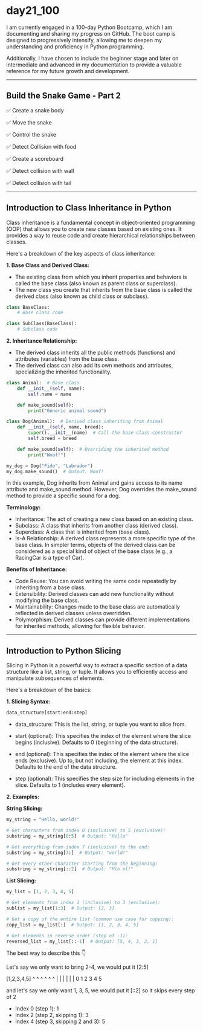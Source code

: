 # day21_100
I am currently engaged in a 100-day Python Bootcamp, which I am documenting and sharing my progress on GitHub. The boot camp is designed to progressively intensify, allowing me to deepen my understanding and proficiency in Python programming.

Additionally, I have chosen to include the beginner stage and later on intermediate and advanced in my documentation to provide a valuable reference for my future growth and development.

-------------

## Build the Snake Game - Part 2
✅ Create a snake body

✅ Move the snake

✅ Control the snake

✅ Detect Collision with food

✅ Create a scoreboard

✅ Detect collision with wall

✅ Detect collision with tail

---------------
## Introduction to Class Inheritance in Python

Class inheritance is a fundamental concept in object-oriented programming (OOP) that allows you to create new classes based on existing ones. It provides a way to reuse code and create hierarchical relationships between classes.

Here's a breakdown of the key aspects of class inheritance:

**1. Base Class and Derived Class:**

- The existing class from which you inherit properties and behaviors is called the base class (also known as parent class or superclass).
- The new class you create that inherits from the base class is called the derived class (also known as child class or subclass).
```python
class BaseClass:
    # Base class code

class SubClass(BaseClass):
    # Subclass code
```
**2. Inheritance Relationship:**

- The derived class inherits all the public methods (functions) and attributes (variables) from the base class.
- The derived class can also add its own methods and attributes, specializing the inherited functionality.
```python
class Animal:  # Base class
    def __init__(self, name):
        self.name = name

    def make_sound(self):
        print("Generic animal sound")

class Dog(Animal):  # Derived class inheriting from Animal
    def __init__(self, name, breed):
        super().__init__(name)  # Call the base class constructor
        self.breed = breed

    def make_sound(self):  # Overriding the inherited method
        print("Woof!")

my_dog = Dog("Fido", "Labrador")
my_dog.make_sound()  # Output: Woof!
```
In this example, Dog inherits from Animal and gains access to its name attribute and make_sound method. However, Dog overrides the make_sound method to provide a specific sound for a dog.

**Terminology:**

- Inheritance: The act of creating a new class based on an existing class.
- Subclass: A class that inherits from another class (derived class).
- Superclass: A class that is inherited from (base class).
- Is-A Relationship: A derived class represents a more specific type of the base class. In simpler terms, objects of the derived class can be considered as a special kind of object of the base class (e.g., a RacingCar is a type of Car).

**Benefits of Inheritance:**

- Code Reuse: You can avoid writing the same code repeatedly by inheriting from a base class.
- Extensibility: Derived classes can add new functionality without modifying the base class.
- Maintainability: Changes made to the base class are automatically reflected in derived classes unless overridden.
- Polymorphism: Derived classes can provide different implementations for inherited methods, allowing for flexible behavior.

-----------------------------

## Introduction to Python Slicing

Slicing in Python is a powerful way to extract a specific section of a data structure like a list, string, or tuple. It allows you to efficiently access and manipulate subsequences of elements.

Here's a breakdown of the basics:

**1. Slicing Syntax:**
```python
data_structure[start:end:step]
```
- data_structure: This is the list, string, or tuple you want to slice from.
  
- start (optional): This specifies the index of the element where the slice begins (inclusive). Defaults to 0 (beginning of the data structure).
  
- end (optional): This specifies the index of the element where the slice ends (exclusive). Up to, but not including, the element at this index. Defaults to the end of the data structure.
  
- step (optional): This specifies the step size for including elements in the slice. Defaults to 1 (includes every element).

**2. Examples:**

**String Slicing:**
```python
my_string = "Hello, world!"

# Get characters from index 0 (inclusive) to 5 (exclusive):
substring = my_string[0:5]  # Output: "Hello"

# Get everything from index 7 (inclusive) to the end:
substring = my_string[7:]  # Output: "world!"

# Get every other character starting from the beginning:
substring = my_string[::2]  # Output: "Hlo ol!"
```
**List Slicing:**
```python
my_list = [1, 2, 3, 4, 5]

# Get elements from index 1 (inclusive) to 3 (exclusive):
sublist = my_list[1:3]  # Output: [2, 3]

# Get a copy of the entire list (common use case for copying):
copy_list = my_list[:]  # Output: [1, 2, 3, 4, 5]

# Get elements in reverse order (step of -1):
reversed_list = my_list[::-1]  # Output: [5, 4, 3, 2, 1]
```
The best way to describe this 👇

Let's say we only want to bring 2-4, we would put it [2:5]

[1,2,3,4,5]
^ ^ ^ ^ ^ ^
| | | | | |
0 1 2 3 4 5

and let's say we only want 1, 3, 5, we would put it [::2] so it skips every step of 2

- Index 0 (step 1): 1
- Index 2 (step 2, skipping 1): 3
- Index 4 (step 3, skipping 2 and 3): 5

